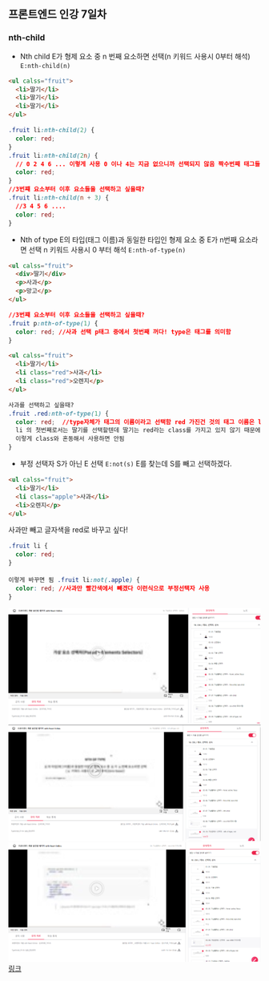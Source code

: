 ## 프론트엔드 인강 7일차

### nth-child

- Nth child
  E가 형제 요소 중 n 번째 요소하면 선택(n 키워드 사용시 0부터 해석)
  `E:nth-child(n)`

```html
<ul calss="fruit">
  <li>딸기</li>
  <li>딸기</li>
  <li>딸기</li>
</ul>
```

```css
.fruit li:nth-child(2) {
  color: red;
}
.fruit li:nth-child(2n) {
  // 0 2 4 6 ... 이렇게 사용 0 이나 4는 지금 없으니까 선택되지 않음 짝수번째 태그들 선택할때 이런식으로
  color: red;
}
//3번쨰 요소부터 이후 요소들을 선택하고 싶을때?
.fruit li:nth-child(n + 3) {
  //3 4 5 6 ....
  color: red;
}
```

- Nth of type
  E의 타입(태그 이름)과 동일한 타입인 형제 요소 중 E가 n번째 요소라면 선택 n 키워드 사용시 0 부터 해석
  `E:nth-of-type(n)`

```html
<ul calss="fruit">
  <div>딸기</div>
  <p>사과</p>
  <p>망고</p>
</ul>
```

```css
//3번쨰 요소부터 이후 요소들을 선택하고 싶을때?
.fruit p:nth-of-type(1) {
  color: red; //사과 선택 p태그 중에서 첫번째 꺼다! type은 태그를 의미함
}
```

```html
<ul calss="fruit">
  <li>딸기</li>
  <li class="red">사과</li>
  <li class="red">오렌지</p>
</ul>
```

```css
사과를 선택하고 싶을때?
.fruit .red:nth-of-type(1) {
  color: red;  //type자체가 태그의 이름이라고 선택함 red 가진건 것의 태그 이름은 li  여기서 타입은 li
  li 의 첫번째로서는 딸기를 선택할텐데 딸기는 red라는 class를 가지고 있지 않기 때문에 아무것도 선택되지 않음
  이렇게 class와 혼동해서 사용하면 안됨
}
```

- 부정 선택자
  S가 아닌 E 선택
  `E:not(s)`
  E를 찾는데 S를 빼고 선택하겠다.

```html
<ul calss="fruit">
  <li>딸기</li>
  <li class="apple">사과</li>
  <li>오렌지</p>
</ul>
```

사과만 빼고 글자색을 red로 바꾸고 싶다!

```css
.fruit li {
  color: red;
}

이렇게 바꾸면 됨 .fruit li:not(.apple) {
  color: red; //사과만 빨간색에서 빼겠다 이런식으로 부정선택자 사용
}
```

![screenshot](./img/1025_1.PNG)
![screenshot](./img/1025_2.PNG)
![screenshot](./img/1025_3.PNG)
[링크](https://bit.ly/3m0t8GM)
